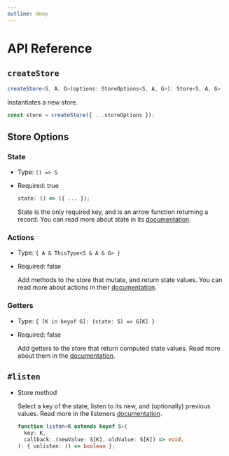 ```yaml
---
outline: deep
---
```

# API Reference

## `createStore`

```ts
createStore<S, A, G>(options: StoreOptions<S, A, G>): Store<S, A, G>
```

Instantiates a new store.

```ts
const store = createStore({ ...storeOptions });
```

## Store Options

### State

- Type: `() => S`
- Required: true

  ```ts
  state: () => ({ ... });
  ```

  State is the only required key, and is an arrow function returning a record. You can read more about state in its [documentation](/state).

### Actions

- Type: `{ A & ThisType<S & A & G> }`
- Required: false

  Add methods to the store that mutate, and return state values. You can read more about actions in their [documentation](/actions).

### Getters

- Type: `{ [K in keyof G]: (state: S) => G[K] }`
- Required: false

  Add getters to the store that return computed state values. Read more about them in the [documentation](/getters).

## `#listen`

- Store method

  Select a key of the state, listen to its new, and (optionally) previous values. Read more in the listeners [documentation](/listeners).

  ```ts
  function listen<K extends keyof S>(
    key: K,
    callback: (newValue: S[K], oldValue: S[K]) => void,
  ): { unlisten: () => boolean };
  ```